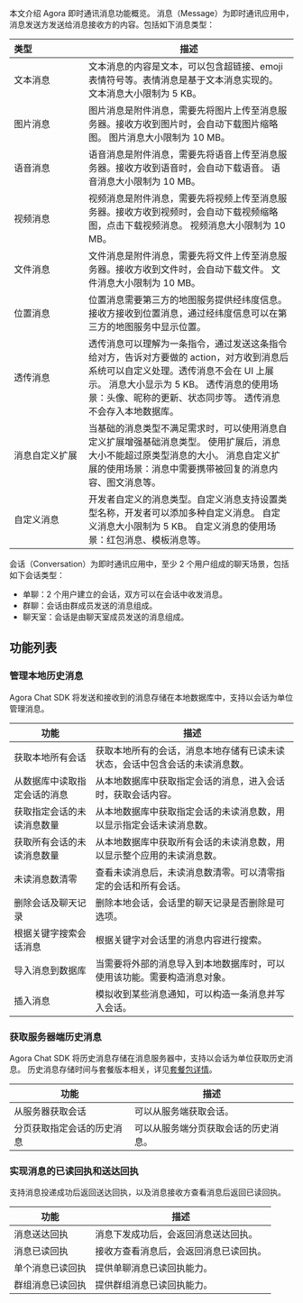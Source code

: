 本文介绍 Agora 即时通讯消息功能概览。
消息（Message）为即时通讯应用中，消息发送方发送给消息接收方的内容。包括如下消息类型：

| <span style="white-space:nowrap;"> 类型  &emsp;&emsp;&emsp;&emsp;&emsp;</span>            | 描述                                                         |
| -------------- | ------------------------------------------------------------ |
| 文本消息       | 文本消息的内容是文本，可以包含超链接、emoji 表情符号等。表情消息是基于文本消息实现的。 文本消息大小限制为 5 KB。 |
| 图片消息       | 图片消息是附件消息，需要先将图片上传至消息服务器。接收方收到图片时，会自动下载图片缩略图。 图片消息大小限制为 10 MB。 |
| 语音消息       | 语音消息是附件消息，需要先将语音上传至消息服务器。接收方收到语音时，会自动下载语音。 语音消息大小限制为 10 MB。 |
| 视频消息       | 视频消息是附件消息，需要先将视频上传至消息服务器。接收方收到视频时，会自动下载视频缩略图，点击下载视频消息。 视频消息大小限制为 10 MB。 |
| 文件消息       | 文件消息是附件消息，需要先将文件上传至消息服务器。接收方收到文件时，会自动下载文件。 文件消息大小限制为 10 MB。 |
| 位置消息       | 位置消息需要第三方的地图服务提供经纬度信息。接收方接收到位置消息，通过经纬度信息可以在第三方的地图服务中显示位置。 |
| 透传消息       | 透传消息可以理解为一条指令，通过发送这条指令给对方，告诉对方要做的 action，对方收到消息后系统可以自定义处理。透传消息不会在 UI 上展示。 消息大小显示为 5 KB。 透传消息的使用场景：头像、昵称的更新、状态同步等。 透传消息不会存入本地数据库。 |
| 消息自定义扩展 | 当基础的消息类型不满足需求时，可以使用消息自定义扩展增强基础消息类型。 使用扩展后，消息大小不能超过原类型消息的大小。 消息自定义扩展的使用场景：消息中需要携带被回复的消息内容、图文消息等。 |
| 自定义消息     | 开发者自定义的消息类型。自定义消息支持设置类型名称，开发者可以添加多种自定义消息。 自定义消息大小限制为 5 KB。 自定义消息的使用场景：红包消息、模板消息等。 |

会话（Conversation）为即时通讯应用中，至少 2 个用户组成的聊天场景，包括如下会话类型：
 - 单聊：2 个用户建立的会话，双方可以在会话中收发消息。
 - 群聊：会话由群成员发送的消息组成。
 - 聊天室：会话是由聊天室成员发送的消息组成。


## 功能列表

### 管理本地历史消息

Agora Chat SDK 将发送和接收到的消息存储在本地数据库中，支持以会话为单位管理消息。

| 功能                         | 描述                                                         |
| ---------------------------- | ------------------------------------------------------------ |
| 获取本地所有会话             | 获取本地所有的会话，消息本地存储有已读未读状态，会话中包含会话的未读消息数。 |
| 从数据库中读取指定会话的消息 | 从本地数据库中获取指定会话的消息，进入会话时，获取会话内容。 |
| 获取指定会话的未读消息数量   | 从本地数据库中获取指定会话的未读消息数，用以显示指定会话未读消息数。 |
| 获取所有会话的未读消息数量   | 从本地数据库中获取所有会话的未读消息数，用以显示整个应用的未读消息数。 |
| 未读消息数清零               | 查看未读消息后，未读消息数清零。可以清零指定的会话和所有会话。 |
| 删除会话及聊天记录           | 删除本地会话，会话里的聊天记录是否删除是可选项。             |
| 根据关键字搜索会话消息       | 根据关键字对会话里的消息内容进行搜索。                       |
| 导入消息到数据库             | 当需要将外部的消息导入到本地数据库时，可以使用该功能。需要构造消息对象。 |
| 插入消息                     | 模拟收到某些消息通知，可以构造一条消息并写入会话。           |

### 获取服务器端历史消息

Agora Chat SDK 将历史消息存储在消息服务器中，支持以会话为单位获取历史消息。 历史消息存储时间与套餐版本相关，详见[套餐包详情](./agora_chat_plan?platform=Web#消息相关)。

| 功能                       | 描述                                 |
| -------------------------- | ------------------------------------ |
| 从服务器获取会话           | 可以从服务端获取会话。               |
| 分页获取指定会话的历史消息 | 可以从服务端分页获取会话的历史消息。 |

### 实现消息的已读回执和送达回执

支持消息投递成功后返回送达回执，以及消息接收方查看消息后返回已读回执。

| 功能             | 描述                                   |
| ---------------- | -------------------------------------- |
| 消息送达回执     | 消息下发成功后，会返回消息送达回执。   |
| 消息已读回执     | 接收方查看消息后，会返回消息已读回执。 |
| 单个消息已读回执 | 提供单聊消息已读回执能力。             |
| 群组消息已读回执 | 提供群组消息已读回执能力。             |